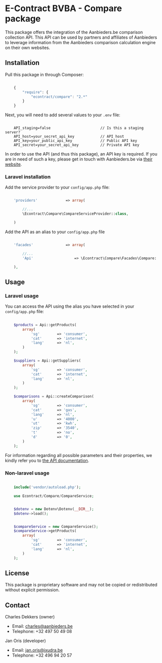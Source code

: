 E-Contract BVBA - Compare package
=============================================

This package offers the integration of the Aanbieders.be comparison collection API. This API can be used by partners and affiliates of Aanbieders to leverage information from the Aanbieders comparison calculation engine on their own websites.




## Installation

Pull this package in through Composer:

```js

    {
        "require": {
            "econtract/compare": "2.*"
        }
    }

```

Next, you will need to add several values to your `.env` file:

```

    API_staging=false                       // Is this a staging server?
    API_host=your_secret_api_key            // API host
    API_key=your_public_api_key             // Public API key
    API_secret=your_secret_api_key          // Private API key

```

In order to use the API (and thus this package), an API key is required. If you are in need of such a key, please get in touch with Aanbieders.be via [their website](https://www.aanbieders.be/contact).


### Laravel installation

Add the service provider to your `config/app.php` file:

```php

    'providers'             => array(

        //...
        \Econtract\Compare\CompareServiceProvider::class,

    )

```

Add the API as an alias to your `config/app.php` file

```php

    'facades'               => array(

        //...
        'Api'                   => \Econtract\Compare\Facades\Compare::class,

    ),

```





## Usage

### Laravel usage

You can access the API using the alias you have selected in your `config/app.php` file:

```php
    
    $products = Api::getProducts(
        array(
            'sg'        => 'consumer',
            'cat'       => 'internet',
            'lang'      => 'nl',
        )
    );

    $suppliers = Api::getSuppliers(
        array(
            'sg'        => 'consumer',
            'cat'       => 'internet',
            'lang'      => 'nl',
        )
    );

    $comparisons = Api::createComparison(
        array(
            'sg'        => 'consumer',
            'cat'       => 'gas',
            'lang'      => 'nl',
            'u'         => '4000',
            'ut'        => 'kwh',
            'zip'       => '3540',
            't'         => 'no',
            'd'         => '0',
        )
    );

```

For information regarding all possible parameters and their properties, we kindly refer you to [the API documentation](http://apihelp.econtract.be/).


### Non-laravel usage

```php

    include('vendor/autoload.php');

    use Econtract/Compare/CompareService;


    $dotenv = new Dotenv\Dotenv(__DIR__);
    $dotenv->load();


    $compareService = new CompareService();
    $compareService->getProducts(
        array(
            'sg'        => 'consumer',
            'cat'       => 'internet',
            'lang'      => 'nl',
        )
    );

```




## License

This package is proprietary software and may not be copied or redistributed without explicit permission.




## Contact

Charles Dekkers (owner)

- Email: charles@aanbieders.be
- Telephone: ‭+32 497 50 49 08


Jan Oris (developer)

- Email: jan.oris@ixudra.be
- Telephone: +32 496 94 20 57
